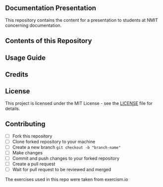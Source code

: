 ## Documentation Presentation

This repository contains the content for a presentation to students at NMIT concerning documentation.

## Contents of this Repository

<!-- TODO create a table of contents for this repo -->
<!-- TODO include links to READMEs for branches, code, and READMEs subdirectories -->
<!-- TODO include a short description for each subdirectory -->

## Usage Guide

## Credits

## License

This project is licensed under the MIT License - see the [LICENSE](LICENSE) file for details.

## Contributing

- [ ] Fork this repository
- [ ] Clone forked repository to your machine
- [ ] Create a new branch `git checkout -b "branch-name"`
- [ ] Make changes
- [ ] Commit and push changes to your forked repository
- [ ] Create a pull request
- [ ] Wait for pull request to be reviewed and merged

The exercises used in this repo were taken from exercism.io
